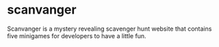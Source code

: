 # scanvanger

Scanvanger is a mystery revealing scavenger hunt website that contains five minigames for developers to have a little fun.
